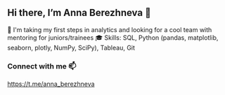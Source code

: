 ## Hi there, I’m Anna Berezhneva 👋


👀 I'm taking my first steps in analytics and looking for a cool team with mentoring for juniors/trainees
:mortar_board: Skills: SQL, Python (pandas, matplotlib, seaborn, plotly, NumPy, SciPy), Tableau, Git

### Connect with me 📫
https://t.me/anna_berezhneva

<!---
bas1101/bas1101 is a ✨ special ✨ repository because its `README.md` (this file) appears on your GitHub profile.
You can click the Preview link to take a look at your changes.
--->

